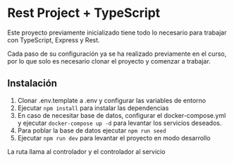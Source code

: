 # Rest Project + TypeScript

Este proyecto previamente inicializado tiene todo lo necesario para trabajar con TypeScript, Express y Rest.

Cada paso de su configuración ya se ha realizado previamente en el curso, por lo que solo es necesario clonar el proyecto y comenzar a trabajar.


## Instalación

1. Clonar .env.template a .env y configurar las variables de entorno
2. Ejecutar `npm install` para instalar las dependencias
3. En caso de necesitar base de datos, configurar el docker-compose.yml y ejecutar `docker-compose up -d` para levantar los servicios deseados.
4. Para poblar la base de datos ejecutar `npm run seed`
5. Ejecutar `npm run dev` para levantar el proyecto en modo desarrollo


La ruta llama al controlador y el controlador al servicio

